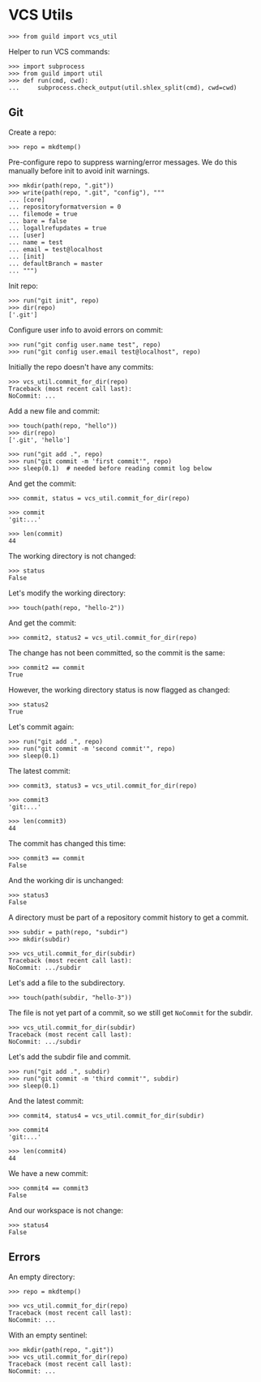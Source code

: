 # VCS Utils

    >>> from guild import vcs_util

Helper to run VCS commands:

    >>> import subprocess
    >>> from guild import util
    >>> def run(cmd, cwd):
    ...     subprocess.check_output(util.shlex_split(cmd), cwd=cwd)

## Git

Create a repo:

    >>> repo = mkdtemp()

Pre-configure repo to suppress warning/error messages. We do this
manually before init to avoid init warnings.

    >>> mkdir(path(repo, ".git"))
    >>> write(path(repo, ".git", "config"), """
    ... [core]
    ... repositoryformatversion = 0
    ... filemode = true
    ... bare = false
    ... logallrefupdates = true
    ... [user]
    ... name = test
    ... email = test@localhost
    ... [init]
    ... defaultBranch = master
    ... """)

Init repo:

    >>> run("git init", repo)
    >>> dir(repo)
    ['.git']

Configure user info to avoid errors on commit:

    >>> run("git config user.name test", repo)
    >>> run("git config user.email test@localhost", repo)

Initially the repo doesn't have any commits:

    >>> vcs_util.commit_for_dir(repo)
    Traceback (most recent call last):
    NoCommit: ...

Add a new file and commit:

    >>> touch(path(repo, "hello"))
    >>> dir(repo)
    ['.git', 'hello']

    >>> run("git add .", repo)
    >>> run("git commit -m 'first commit'", repo)
    >>> sleep(0.1)  # needed before reading commit log below

And get the commit:

    >>> commit, status = vcs_util.commit_for_dir(repo)

    >>> commit
    'git:...'

    >>> len(commit)
    44

The working directory is not changed:

    >>> status
    False

Let's modify the working directory:

    >>> touch(path(repo, "hello-2"))

And get the commit:

    >>> commit2, status2 = vcs_util.commit_for_dir(repo)

The change has not been committed, so the commit is the same:

    >>> commit2 == commit
    True

However, the working directory status is now flagged as changed:

    >>> status2
    True

Let's commit again:

    >>> run("git add .", repo)
    >>> run("git commit -m 'second commit'", repo)
    >>> sleep(0.1)

The latest commit:

    >>> commit3, status3 = vcs_util.commit_for_dir(repo)

    >>> commit3
    'git:...'

    >>> len(commit3)
    44

The commit has changed this time:

    >>> commit3 == commit
    False

And the working dir is unchanged:

    >>> status3
    False

A directory must be part of a repository commit history to get a commit.

    >>> subdir = path(repo, "subdir")
    >>> mkdir(subdir)

    >>> vcs_util.commit_for_dir(subdir)
    Traceback (most recent call last):
    NoCommit: .../subdir

Let's add a file to the subdirectory.

    >>> touch(path(subdir, "hello-3"))

The file is not yet part of a commit, so we still get `NoCommit` for
the subdir.

    >>> vcs_util.commit_for_dir(subdir)
    Traceback (most recent call last):
    NoCommit: .../subdir

Let's add the subdir file and commit.

    >>> run("git add .", subdir)
    >>> run("git commit -m 'third commit'", subdir)
    >>> sleep(0.1)

And the latest commit:

    >>> commit4, status4 = vcs_util.commit_for_dir(subdir)

    >>> commit4
    'git:...'

    >>> len(commit4)
    44

We have a new commit:

    >>> commit4 == commit3
    False

And our workspace is not change:

    >>> status4
    False

## Errors

An empty directory:

    >>> repo = mkdtemp()

    >>> vcs_util.commit_for_dir(repo)
    Traceback (most recent call last):
    NoCommit: ...

With an empty sentinel:

    >>> mkdir(path(repo, ".git"))
    >>> vcs_util.commit_for_dir(repo)
    Traceback (most recent call last):
    NoCommit: ...

